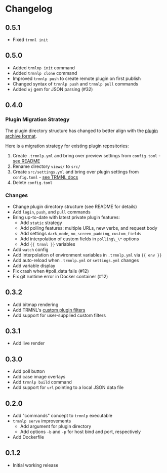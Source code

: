 # Changelog

## 0.5.1

- Fixed `trmnl init`

## 0.5.0

- Added `trmlnp init` command
- Added `trmnlp clone` command
- Improved `trmnlp push` to create remote plugin on first publish
- Changed syntax of `trmnlp push` and `trmnlp pull` commands
- Added `oj` gem for JSON parsing (#32)

## 0.4.0

### Plugin Migration Strategy

The plugin directory structure has changed to better align with the [plugin archive format](https://help.usetrmnl.com/en/articles/10542599-importing-and-exporting-private-plugins#h_581fb988f0). 

Here is a migration strategy for existing plugin repositories:

1. Create `.trmnlp.yml` and bring over preview settings from `config.toml` - [see README](README.md)
2. Rename directory `views/` to `src/`
3. Create `src/settings.yml` and bring over plugin settings from `config.toml` - [see TRMNL docs](https://help.usetrmnl.com/en/articles/10542599-importing-and-exporting-private-plugins#h_581fb988f0)
4. Delete `config.toml`

### Changes

- Change plugin directory structure (see README for details)
- Add `login`, `push`, and `pull` commands
- Bring up-to-date with latest private plugin features:
  - Add `static` strategy
  - Add polling features: multiple URLs, new verbs, and request body
  - Add settings `dark_mode`, `no_screen_padding`, `custom_fields`
  - Add interpolation of custom fields in `polling\_\*` options
  - Add `{{ trmnl }}` variables 
- Add `watch` config
- Add interpolation of environment variables in `.trmnlp.yml` via `{{ env }}`
- Add auto-reload when `.trmnlp.yml` or `settings.yml` changes
- Add variable display
- Fix crash when #poll_data fails (#12)
- Fix git runtime error in Docker container (#12)



## 0.3.2

- Add bitmap rendering
- Add TRMNL's [custom plugin filters](https://help.usetrmnl.com/en/articles/10347358-custom-plugin-filters)
- Add support for user-supplied custom filters

## 0.3.1

- Add live render

## 0.3.0

- Add poll button
- Add case image overlays
- Add `trmnlp build` command
- Add support for `url` pointing to a local JSON data file

## 0.2.0

- Add "commands" concept to `trmnlp` executable
- `trmnlp serve` improvements
  - Add argument for plugin directory
  - Add options `-b` and `-p` for host bind and port, respectively
- Add Dockerfile

## 0.1.2

- Initial working release
